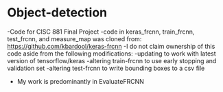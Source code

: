 # Object-detection
-Code for CISC 881 Final Project
-code in keras_frcnn, train_frcnn, test_frcnn, and measure_map was cloned from: https://github.com/kbardool/keras-frcnn
   -I do not claim ownership of this code aside from the following modifications:
       -updating to work with latest version of tensorflow/keras
       -altering train-frcnn to use early stopping and validation set
       -altering test-frcnn to write bounding boxes to a csv file
   - My work is predominantly in EvaluateFRCNN 
       

